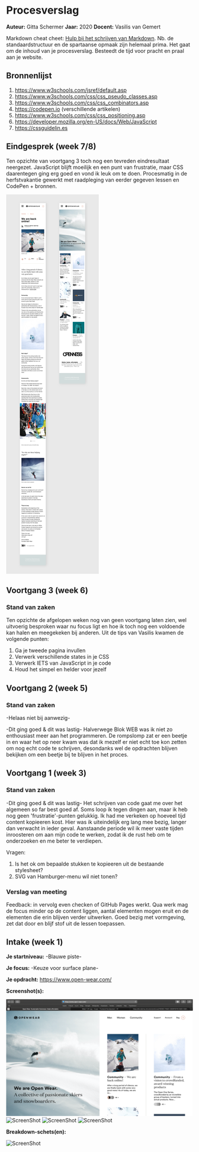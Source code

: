 # Procesverslag
**Auteur:** Gitta Schermer
**Jaar:** 2020
**Docent:** Vasilis van Gemert

Markdown cheat cheet: [Hulp bij het schrijven van Markdown](https://github.com/adam-p/markdown-here/wiki/Markdown-Cheatsheet). Nb. de standaardstructuur en de spartaanse opmaak zijn helemaal prima. Het gaat om de inhoud van je procesverslag. Besteedt de tijd voor pracht en praal aan je website.



## Bronnenlijst
1. https://www.w3schools.com/jsref/default.asp
2. https://www.w3schools.com/css/css_pseudo_classes.asp 
3. https://www.w3schools.com/css/css_combinators.asp    
4. https://codepen.io         (verschillende artikelen)                      
5. https://www.w3schools.com/css/css_positioning.asp
6. https://developer.mozilla.org/en-US/docs/Web/JavaScript
7. https://cssguidelin.es



## Eindgesprek (week 7/8)

Ten opzichte van voortgang 3 toch nog een tevreden eindresultaat neergezet. JavaScript blijft moeilijk en een punt van frustratie, maar CSS daarentegen ging erg goed en vond ik leuk om te doen. Procesmatig in de herfstvakantie gewerkt met raadpleging van eerder gegeven lessen en CodePen + bronnen.


![ScreenShot](./images/Final_results_screenshots.png)




## Voortgang 3 (week 6)
### Stand van zaken
Ten opzichte de afgelopen weken nog van geen voortgang laten zien, wel uitvoerig besproken waar nu focus ligt en hoe ik toch nog een voldoende kan halen en meegekeken bij anderen. Uit de tips van Vasilis kwamen de volgende punten:

1. Ga je tweede pagina invullen
2. Verwerk verschillende states in je CSS
3. Verwerk IETS van JavaScript in je code
4. Houd het simpel en helder voor jezelf

## Voortgang 2 (week 5)
### Stand van zaken
-Helaas niet bij aanwezig-

-Dit ging goed & dit was lastig-
Halverwege Blok WEB was ik niet zo enthousiast meer aan het programmeren. De rompslomp zat er een beetje in en waar het op neer kwam was dat ik mezelf er niet echt toe kon zetten om nog echt code te schrijven, desondanks wel de opdrachten blijven bekijken om een beetje bij te blijven in het proces.


## Voortgang 1 (week 3)
### Stand van zaken

-Dit ging goed & dit was lastig-
Het schrijven van code gaat me over het algemeen so far best goed af. Soms loop ik tegen dingen aan, maar ik heb nog geen 'frustratie'-punten gelukkig. Ik had me verkeken op hoeveel tijd content kopieeren kost. Hier was ik uiteindelijk erg lang mee bezig, langer dan verwacht in ieder geval. Aanstaande periode wil ik meer vaste tijden inroosteren om aan mijn code te werken, zodat ik de rust heb om te onderzoeken en me beter te verdiepen.

Vragen:
1. Is het ok om bepaalde stukken te kopieeren uit de bestaande stylesheet?
2. SVG van Hamburger-menu wil niet tonen?

### Verslag van meeting

Feedback: in vervolg even checken of GitHub Pages werkt. Qua werk mag de focus minder op de content liggen, aantal elementen mogen eruit en de elementen die erin blijven verder uitwerken. Goed bezig met vormgeving, zet dat door en blijf stof uit de lessen toepassen. 


## Intake (week 1)

**Je startniveau:** -Blauwe piste-

**Je focus:** -Keuze voor surface plane-

**Je opdracht:** https://www.open-wear.com/

**Screenshot(s):**

![ScreenShot](/images/home.png)
![ScreenShot](/images/tres.png)
![ScreenShot](/images/cinco.png)
![ScreenShot](/images/tres.png)


**Breakdown-schets(en):**

![ScreenShot](images/uitgewerkt-img-1.png)
